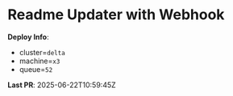 # Readme Updater with Webhook

**Deploy Info**:
- cluster=`delta`
- machine=`x3`
- queue=`52`

**Last PR**: 2025-06-22T10:59:45Z

